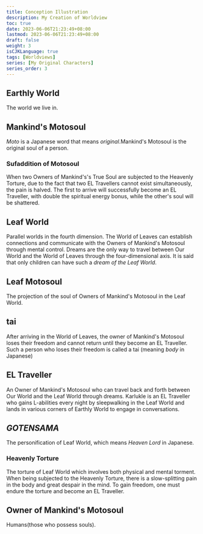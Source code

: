 ```yaml
---
title: Conception Illustration
description: My Creation of Worldview
toc: true
date: 2023-06-06T21:23:49+08:00
lastmod: 2023-06-06T21:23:49+08:00
draft: false
weight: 3
isCJKLanguage: true
tags: [Worldviews]
series: [My Original Characters]
series_order: 3
---
```

## <span id="earthlyworld">Earthly World</span>  
The world we live in.
## <span id="husoul">Mankind's Motosoul 
*Moto* is a Japanese word that means *original*.Mankind's Motosoul is the original soul of a person.
### Sufaddition of Motosoul
When two Owners of Mankind's's True Soul are subjected to the Heavenly Torture, due to the fact that two EL Travellers cannot exist simultaneously, the pain is halved. The first to arrive will successfully become an EL Traveller, with double the spiritual energy bonus, while the other's soul will be shattered.
## <span id="leafworld">Leaf World 
Parallel worlds in the fourth dimension. The World of Leaves can establish connections and communicate with the Owners of Mankind's Motosoul through mental control. Dreams are the only way to travel between Our World and the World of Leaves through the four-dimensional axis. It is said that only children can have such a *dream of the Leaf World*.
## <span id="leafsoul">Leaf Motosoul
The projection of the soul of Owners of Mankind's Motosoul in the Leaf World.
## <span id="tay">tai
After arriving in the World of Leaves, the owner of Mankind's Motosoul loses their freedom and cannot return until they become an EL Traveller. Such a person who loses their freedom is called a tai (meaning *body* in Japanese)
## <span id="eltraveller">EL Traveller  
An Owner of Mankind's Motosoul who can travel back and forth between Our World and the Leaf World through dreams. Karlukle is an EL Traveller who gains L-abilities every night by sleepwalking in the Leaf World and lands in various corners of Earthly World to engage in conversations.
## *GOTENSAMA*
The personification of Leaf World, which means *Heaven Lord* in Japanese.
### <span id="gotensamastorture">Heavenly Torture  
The torture of Leaf World which involves both physical and mental torment. When being subjected to the Heavenly Torture, there is a slow-splitting pain  in the body and great despair in the mind. To gain freedom, one must endure the torture and become an EL Traveller.
## Owner of Mankind's Motosoul
 Humans(those who possess souls).